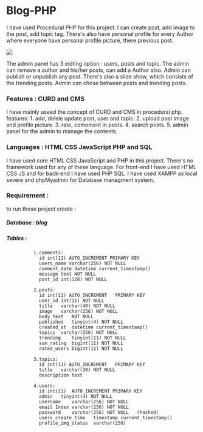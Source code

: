 # Blog-PHP
I have used Procedural PHP for this project. I can create post, add image to the post, add topic tag. There's also have personal profile for every Author where everyone have personal profile picture, there previous post. 

![](ezgif.com-resize.gif)

The admin panel has 3 eidting option : users, posts and topic. The admin can remove a author and his/her posts, can add a Author also. Admin can publish or unpublish any post.
There's also a slide show, which consists of the trending posts. Admin can chose between posts and trending posts.

### Features : CURD and CMS
I have mainly useed the concept of CURD and CMS in procedural php.
features:
        1. add, delele update post, user and topic.
        2. upload post image and profile picture.
        3. rate, comoment in posts.
        4. search posts.
        5. admin panel for the admin to manage the contents.

              
### Languages : HTML CSS JavaScript PHP and SQL
I have used core HTML CSS JavaScript and PHP in this project. There's no framework used for any of these language.
For front-end I have used HTML CSS JS and for back-end I have used PHP SQL.
I have used XAMPP as local severe and phpMyadmin for Database managment system.

### Requirement : 
to run these project create :  
##### Database : blog 
##### Tables : 
              1.comments:
                id int(11) AUTO_INCREMENT PRIMARY KEY
                users_name varchar(256) NOT NULL
                comment_date datetime current_timestamp()	
                message	text NOT NULL
                post_id	int(128) NOT NULL
              
              2.posts:
              	id int(11) AUTO_INCREMENT	PRIMARY KEY	
                user_id	int(11) NOT NULL
                title	varchar(40)	NOT NULL
                image	varchar(256) NOT NULL
                body text	NOT NULL
                published	tinyint(4) NOT NULL		
                created_at	datetime current_timestamp()
                topics	varchar(256) NOT NULL
                trending	tinyint(11)	NOT NULL
                sum_rating	bigint(11) NOT NULL	
                rated_users	bigint(11) NOT NULL	
                
              3.topics:
                id int(11) AUTO_INCREMENT	PRIMARY KEY
                title	varchar(30)	NOT NULL
                description	text 
                
              4.users:
                id int(11)	AUTO_INCREMENT PRIMARY KEY
                admin	tinyint(4) NOT NULL	
                username	varchar(256) NOT NULL
                email Index	varchar(256) NOT NULL
                password	varchar(256) NOT NULL   (hashed)
                users_create_time	timestamp current_timestamp()			
                profile_img_status	varchar(256)
                            
